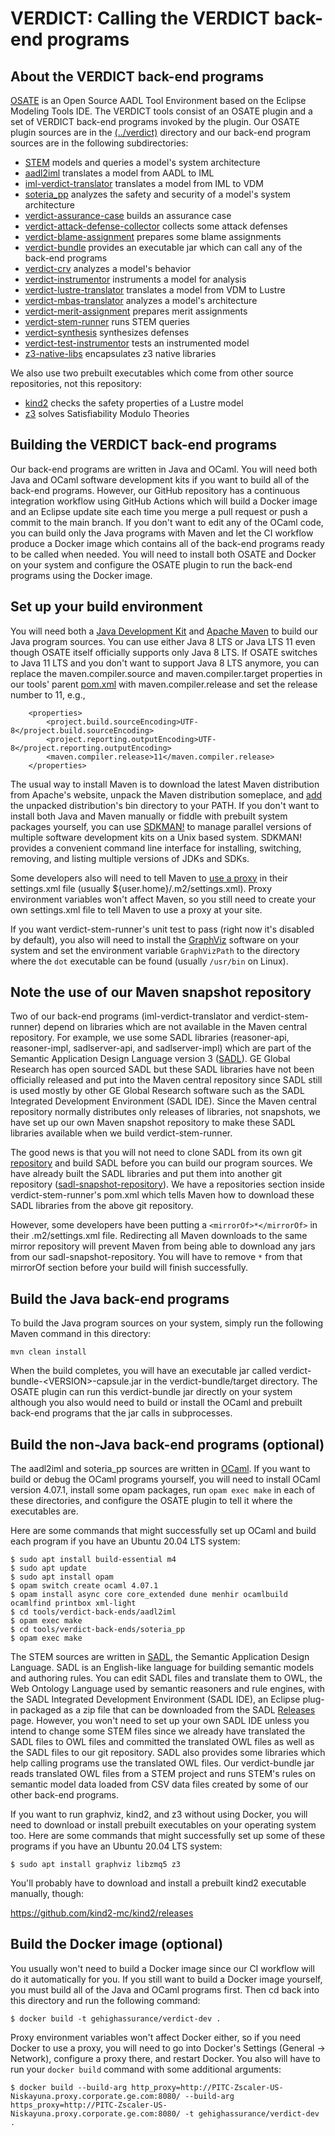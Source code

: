 # VERDICT: Calling the VERDICT back-end programs

## About the VERDICT back-end programs

[OSATE](https://osate.org/about-osate.html) is an Open Source AADL
Tool Environment based on the Eclipse Modeling Tools IDE.  The VERDICT
tools consist of an OSATE plugin and a set of VERDICT back-end
programs invoked by the plugin.  Our OSATE plugin sources are in
the [(../verdict)](../verdict) directory and our back-end program
sources are in the following subdirectories:

- [STEM](STEM) models and queries a model's system architecture
- [aadl2iml](aadl2iml) translates a model from AADL to IML
- [iml-verdict-translator](iml-verdict-translator) translates a model from IML to VDM
- [soteria_pp](soteria_pp) analyzes the safety and security of a model's system architecture
- [verdict-assurance-case](verdict-assurance-case) builds an assurance case
- [verdict-attack-defense-collector](verdict-attack-defense-collector) collects some attack defenses
- [verdict-blame-assignment](verdict-blame-assignment) prepares some blame assignments
- [verdict-bundle](verdict-bundle) provides an executable jar which can call any of the back-end programs
- [verdict-crv](verdict-crv) analyzes a model's behavior
- [verdict-instrumentor](verdict-instrumentor) instruments a model for analysis
- [verdict-lustre-translator](verdict-lustre-translator) translates a model from VDM to Lustre
- [verdict-mbas-translator](verdict-mbas-translator) analyzes a model's architecture
- [verdict-merit-assignment](verdict-merit-assignment) prepares merit assignments
- [verdict-stem-runner](verdict-stem-runner) runs STEM queries
- [verdict-synthesis](verdict-synthesis) synthesizes defenses
- [verdict-test-instrumentor](verdict-test-instrumentor) tests an instrumented model
- [z3-native-libs](z3-native-libs) encapsulates z3 native libraries

We also use two prebuilt executables which come from other source
repositories, not this repository:

- [kind2](https://github.com/kind2-mc/kind2) checks the safety properties of a Lustre model
- [z3](https://github.com/Z3Prover/z3) solves Satisfiability Modulo Theories

## Building the VERDICT back-end programs

Our back-end programs are written in Java and OCaml.  You will need
both Java and OCaml software development kits if you want to build all
of the back-end programs.  However, our GitHub repository has a
continuous integration workflow using GitHub Actions which will build
a Docker image and an Eclipse update site each time you merge a pull
request or push a commit to the main branch.  If you don't want to
edit any of the OCaml code, you can build only the Java programs with
Maven and let the CI workflow produce a Docker image which contains
all of the back-end programs ready to be called when needed.  You will
need to install both OSATE and Docker on your system and configure the
OSATE plugin to run the back-end programs using the Docker image.

## Set up your build environment

You will need both a [Java Development Kit](https://adoptopenjdk.net/)
and [Apache Maven](https://maven.apache.org) to build our Java program
sources.  You can use either Java 8 LTS or Java LTS 11 even though
OSATE itself officially supports only Java 8 LTS.  If OSATE switches
to Java 11 LTS and you don't want to support Java 8 LTS anymore, you
can replace the maven.compiler.source and maven.compiler.target
properties in our tools' parent [pom.xml](../../pom.xml) with
maven.compiler.release and set the release number to 11, e.g.,

```
    <properties>
        <project.build.sourceEncoding>UTF-8</project.build.sourceEncoding>
        <project.reporting.outputEncoding>UTF-8</project.reporting.outputEncoding>
        <maven.compiler.release>11</maven.compiler.release>
    </properties>
```

The usual way to install Maven is to download the latest Maven
distribution from Apache's website, unpack the Maven distribution
someplace, and [add](https://maven.apache.org/install.html) the
unpacked distribution's bin directory to your PATH.  If you don't want
to install both Java and Maven manually or fiddle with prebuilt system
packages yourself, you can use [SDKMAN!](https://sdkman.io/) to manage
parallel versions of multiple software development kits on a Unix
based system.  SDKMAN! provides a convenient command line interface
for installing, switching, removing, and listing multiple versions of
JDKs and SDKs.

Some developers also will need to tell Maven to [use a
proxy](https://maven.apache.org/guides/mini/guide-proxies.html) in
their settings.xml file (usually ${user.home}/.m2/settings.xml).
Proxy environment variables won't affect Maven, so you still need to
create your own settings.xml file to tell Maven to use a proxy at
your site.

If you want verdict-stem-runner's unit test to pass (right now it's
disabled by default), you also will need to install the
[GraphViz](https://graphviz.gitlab.io/download/) software on your
system and set the environment variable `GraphVizPath` to the
directory where the `dot` executable can be found (usually `/usr/bin`
on Linux).

## Note the use of our Maven snapshot repository

Two of our back-end programs (iml-verdict-translator and
verdict-stem-runner) depend on libraries which are not available in
the Maven central repository.  For example, we use some SADL libraries
(reasoner-api, reasoner-impl, sadlserver-api, and sadlserver-impl)
which are part of the Semantic Application Design Language version 3
([SADL](http://sadl.sourceforge.net/)).  GE Global Research has open
sourced SADL but these SADL libraries have not been officially
released and put into the Maven central repository since SADL still is
used mostly by other GE Global Research software such as the SADL
Integrated Development Environment (SADL IDE).  Since the Maven
central repository normally distributes only releases of libraries,
not snapshots, we have set up our own Maven snapshot repository to
make these SADL libraries available when we build verdict-stem-runner.

The good news is that you will not need to clone SADL from its own git
[repository](https://github.com/crapo/sadlos2) and build SADL before
you can build our program sources.  We have already built the SADL
libraries and put them into another git repository
([sadl-snapshot-repository](https://github.com/ge-high-assurance/sadl-snapshot-repository)).
We have a repositories section inside verdict-stem-runner's pom.xml
which tells Maven how to download these SADL libraries from the above
git repository.

However, some developers have been putting a `<mirrorOf>*</mirrorOf>`
in their .m2/settings.xml file.  Redirecting all Maven downloads to
the same mirror repository will prevent Maven from being able to
download any jars from our sadl-snapshot-repository.  You will have to
remove `*` from that mirrorOf section before your build will finish
successfully.

## Build the Java back-end programs

To build the Java program sources on your system, simply run the
following Maven command in this directory:

`mvn clean install`

When the build completes, you will have an executable jar called
verdict-bundle-\<VERSION\>-capsule.jar in the verdict-bundle/target
directory.  The OSATE plugin can run this verdict-bundle jar directly
on your system although you also would need to build or install the
OCaml and prebuilt back-end programs that the jar calls in
subprocesses.

## Build the non-Java back-end programs (optional)

The aadl2iml and soteria_pp sources are written in
[OCaml](https://ocaml.org/learn/description.html).  If you want to
build or debug the OCaml programs yourself, you will need to install
OCaml version 4.07.1, install some opam packages, run `opam exec make`
in each of these directories, and configure the OSATE plugin to tell
it where the executables are.

Here are some commands that might successfully set up OCaml and build
each program if you have an Ubuntu 20.04 LTS system:

```shell
$ sudo apt install build-essential m4 
$ sudo apt update
$ sudo apt install opam
$ opam switch create ocaml 4.07.1
$ opam install async core core_extended dune menhir ocamlbuild ocamlfind printbox xml-light
$ cd tools/verdict-back-ends/aadl2iml
$ opam exec make
$ cd tools/verdict-back-ends/soteria_pp
$ opam exec make
```

The STEM sources are written in [SADL](http://sadl.sourceforge.net/),
the Semantic Application Design Language.  SADL is an English-like
language for building semantic models and authoring rules.  You can
edit SADL files and translate them to OWL, the Web Ontology Language
used by semantic reasoners and rule engines, with the SADL Integrated
Development Environment (SADL IDE), an Eclipse plug-in packaged as a
zip file that can be downloaded from the SADL
[Releases](https://github.com/crapo/sadlos2/releases) page.  However,
you won't need to set up your own SADL IDE unless you intend to change
some STEM files since we already have translated the SADL files to OWL
files and committed the translated OWL files as well as the SADL files
to our git repository.  SADL also provides some libraries which help
calling programs use the translated OWL files.  Our verdict-bundle jar
reads translated OWL files from a STEM project and runs STEM's rules
on semantic model data loaded from CSV data files created by some of
our other back-end programs.

If you want to run graphviz, kind2, and z3 without using Docker, you
will need to download or install prebuilt executables on your
operating system too.  Here are some commands that might successfully
set up some of these programs if you have an Ubuntu 20.04 LTS system:

```shell
$ sudo apt install graphviz libzmq5 z3
```

You'll probably have to download and install a prebuilt kind2
executable manually, though:

<https://github.com/kind2-mc/kind2/releases>

## Build the Docker image (optional)

You usually won't need to build a Docker image since our CI workflow
will do it automatically for you.  If you still want to build a Docker
image yourself, you must build all of the Java and OCaml programs
first.  Then cd back into this directory and run the following
command:

```shell
$ docker build -t gehighassurance/verdict-dev .
```

Proxy environment variables won't affect Docker either, so if you need
Docker to use a proxy, you will need to go into Docker's Settings
(General -> Network), configure a proxy there, and restart Docker.
You also will have to run your `docker build` command with some
additional arguments:

```shell
$ docker build --build-arg http_proxy=http://PITC-Zscaler-US-Niskayuna.proxy.corporate.ge.com:8080/ --build-arg https_proxy=http://PITC-Zscaler-US-Niskayuna.proxy.corporate.ge.com:8080/ -t gehighassurance/verdict-dev .
```
